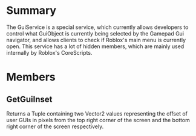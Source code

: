 # Summary
The GuiService is a special service, which currently allows developers to control what GuiObject is currently being selected by the Gamepad Gui navigator, and allows clients to check if Roblox's main menu is currently open. This service has a lot of hidden members, which are mainly used internally by Roblox's CoreScripts.

# Members

## GetGuiInset
Returns a Tuple containing two Vector2 values representing the offset of user GUIs in pixels from the top right corner of the screen and the bottom right corner of the screen respectively.